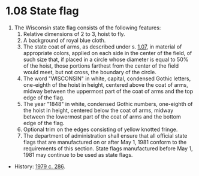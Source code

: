 1.08 State flag
===============

1.  The Wisconsin state flag consists of the following features:
    1.  Relative dimensions of 2 to 3, hoist to fly.
    2.  A background of royal blue cloth.
    3.  The state coat of arms, as described under s. [1.07](), in material of appropriate colors, applied on each side in the center of the field, of such size that, if placed in a circle whose diameter is equal to 50% of the hoist, those portions farthest from the center of the field would meet, but not cross, the boundary of the circle.
    4.  The word "WISCONSIN" in white, capital, condensed Gothic letters, one-eighth of the hoist in height, centered above the coat of arms, midway between the uppermost part of the coat of arms and the top edge of the flag.
    5.  The year "1848" in white, condensed Gothic numbers, one-eighth of the hoist in height, centered below the coat of arms, midway between the lowermost part of the coat of arms and the bottom edge of the flag.
    6.  Optional trim on the edges consisting of yellow knotted fringe.
    7.  The department of administration shall ensure that all official state flags that are manufactured on or after May 1, 1981 conform to the requirements of this section. State flags manufactured before May 1, 1981 may continue to be used as state flags.

+ History: [1979 c. 286](http://docs.legis.wisconsin.gov/document/acts/1979/286).
